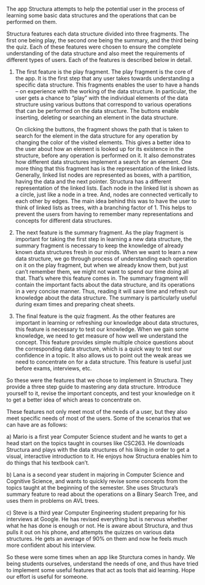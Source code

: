 The app Structura attempts to help the potential user in the process of learning some basic data structures and the operations that can be performed on them.

Structura features each data structure divided into three fragments. The first one being play, the second one being the summary, and the third being the quiz. Each of these features were chosen to ensure the complete understanding of the data structure and also meet the requirements of different types of users. Each of the features is described below in detail.

1.	The first feature is the play fragment. The play fragment is the core of the app. It is the first step that any user takes towards understanding a specific data structure. This fragments enables the user to have a hands – on experience with the working of the data structure. In particular, the user gets a chance to “play” with the individual elements of the data structure using various buttons that correspond to various operations that can be performed on the data structure. The buttons enable inserting, deleting or searching an element in the data structure. 

    On clicking the buttons, the fragment shows the path that is taken to search for the element in the data structure for any operation by changing the color of the visited elements. This gives a better idea to the user about how an element is looked up for its existence in the structure, before any operation is performed on it. It also demonstrates how different data structures implement a search for an element.
    One more thing that this fragment has is the representation of the linked lists. Generally, linked list nodes are represented as boxes, with a partition, having the data and the next pointer. Structura has a different representation of the linked lists. Each node in the linked list is shown as a circle, just like a node in a tree. And, nodes are connected vertically to each other by edges. The main idea behind this was to have the user to think of linked lists as trees, with a branching factor of 1. This helps to prevent the users from having to remember many representations and concepts for different data structures.

2. 	The next feature is the summary fragment. As the play fragment is important for taking the first step in learning a new data structure, the summary fragment is necessary to keep the knowledge of already known data structures fresh in our minds. When we want to learn a new data structure, we go through process of understanding each operation on it on the play fragment, but when we already know them, but just can’t remember them, we might not want to spend our time doing all that. That’s where this feature comes in. The summary fragment will contain the important facts about the data structure, and its operations in a very concise manner. Thus, reading it will save time and refresh our knowledge about the data structure. The summary is particularly useful during exam times and preparing cheat sheets.

3. The final feature is the quiz fragment. As the other features are important in learning or refreshing our knowledge about data structures, this feature is necessary to test our knowledge. When we gain some knowledge, we need to get measure of how well we understand the concept. This feature provides simple multiple choice questions about the corresponding data structure, which is a quick way to test our confidence in a topic. It also allows us to point out the weak areas we need to concentrate on for a data structure. This feature is useful just before exams, interviews, etc.

So these were the features that we chose to implement in Structura. They provide a three step guide to mastering any data structure. Introduce yourself to it, revise the important concepts, and test your knowledge on it to get a better idea of which areas to concentrate on. 

These features not only meet most of the needs of a user, but they also meet specific needs of most of the users. Some of the scenarios that we can have are as follows:

a)  Mario is a first year Computer Science student and he wants to get a head start on the topics taught in courses like CSC263. He downloads Structura and plays with the data structures of his liking in order to get a visual, interactive introduction to it. He enjoys how Structura enables him to do things that his textbook can’t.

b)  Lana is a second year student in majoring in Computer Science and Cognitive Science, and wants to quickly revise some concepts from the topics taught at the beginning of the semester. She uses Structura’s summary feature to read about the operations on a Binary Search Tree, and uses them in problems on AVL trees.

c)  Steve is a third year Computer Engineering student preparing for his interviews at Google. He has revised everything but is nervous whether what he has done is enough or not. He is aware about Structura, and thus pulls it out on his phone, and attempts the quizzes on various data structures. He gets an average of 90% on them and now he feels much more confident about his interview.

So these were some times when an app like Sturctura comes in handy. We being students ourselves, understand the needs of one, and thus have tried to implement some useful features that act as tools that aid learning. Hope our effort is useful for someone.
